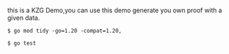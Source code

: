 this is a KZG Demo,you can use this demo generate you own proof with a given data.


```shell
$ go mod tidy -go=1.20 -compat=1.20,
```

```shell
$ go test
```
